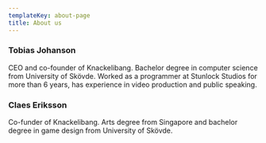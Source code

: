 ```yaml
---
templateKey: about-page
title: About us
---
```

### Tobias Johanson

CEO and co-founder of Knackelibang. Bachelor degree in computer science from University of Skövde. Worked as a programmer at Stunlock Studios for more than 6 years, has experience in video production and public speaking.

### Claes Eriksson

Co-funder of Knackelibang. Arts degree from Singapore and bachelor degree in game design from University of Skövde.
